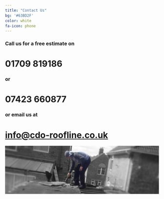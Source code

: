 ```yaml
---
title: "Contact Us"
bg: '#63BD2F'
color: white
fa-icon: phone
---
```


### Call us for a free estimate on

# 01709 819186 

### or

# 07423 660877

### or email us at

# <a href="mailto:info@cdo-roofline.co.uk">info@cdo-roofline.co.uk</a>

<img class="row full column"  src="img/man1.jpg" alt="man1" title="man1" />

